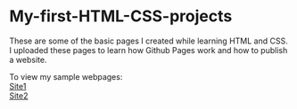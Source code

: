 # My-first-HTML-CSS-projects
These are some of the basic pages I created while learning HTML and CSS.
I uploaded these pages to learn how Github Pages work and how to publish a website.

To view my sample webpages:  
[Site1](https://jeffr49.github.io/My-first-HTML-CSS-project/site1/)  
[Site2](https://jeffr49.github.io/My-first-HTML-CSS-project/site2/)


